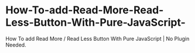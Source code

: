 # How-To-add-Read-More-Read-Less-Button-With-Pure-JavaScript-
How To add Read More / Read Less Button With Pure JavaScript | No Plugin Needed.
